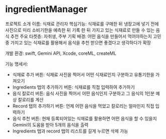 # ingredientManager

프로젝트 소개 
이름: 식재료 관리자
핵심기능: 식재료를 구매한 뒤 냉장고에 넣기 전에 사진으로 미리 소비기한을 예측한 뒤 기록 한 뒤 가지고 있는 식재료로 만들 수 있는 음식 추천
주요 타켓층: 자취생, 주부
기획 배경: 어떤 음식을 만들어서 먹어야하는지 고민 중 가지고 있는 식재료를 활용해서 음식을 추천 받으면 좋겠다고 생각하다가 확장

개발 환경: swift, Gemini API, Xcode, coreML, createML

기능 명세서: 
- 식재료 추가 버튼: 식재료 사진을 찍어서 어떤 식재료인지 구분하고 유통기한을 가져오기
- Ingredients 탭의 추가하기 버튼: 식재료를 직접 입력하여 추가하기
- 음식 칼로리 버튼: 음식 사진을 찍어서 어떤 음식인지 구분하고 그 음식의 1인분 예상 칼로리를 계산
- Record 탭의 추가하기 버튼: 언제 어떤 음식을 먹었고 칼로리는 얼마인지 직접 입력하기
- 음식 추천 버튼: 현재 등록되어있는 식재료를 활용하면 어떤 음식을 할 수 있을지 Gemini의 도움을 받아 5개의 음식을 출력
- Ingredients 탭과 record 탭의 리스트를 길게 누르면 삭제 가능
